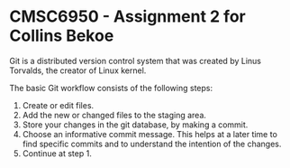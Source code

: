 # CMSC6950 - Assignment 2 for Collins Bekoe

Git is a distributed version control system that was created by Linus Torvalds, the creator of Linux kernel.

The basic Git workflow consists of the following steps: 

1. Create or edit files.
2. Add the new or changed files to the staging area. 
3. Store your changes in the git database, by making a commit. 
4. Choose an informative commit message. This helps at a later time to find specific commits and to understand the intention of the changes.
5. Continue at step 1. 
